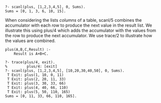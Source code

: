 ```
?- scanl(plus, [1,2,3,4,5], 0, Sums).
Sums = [0, 1, 3, 6, 10, 15].
```

When considering the lists _columns_ of a table, scanl/5 combines the accumulator with each _row_ to produce the next value in the result list.  We illustrate this using plus/4 which adds the accumulator with the values from the row to produce the next accumulator.  We use trace/2 to illustrate how the values are combined.

```
plus(A,B,C,Result) :-
    Result is A+B+C.
```

```
?- trace(plus/4, exit).
%         plus/4: [exit]
?- scanl(plus, [1,2,3,4,5], [10,20,30,40,50], 0, Sums).
 T Exit: plus(1, 10, 0, 11)
 T Exit: plus(2, 20, 11, 33)
 T Exit: plus(3, 30, 33, 66)
 T Exit: plus(4, 40, 66, 110)
 T Exit: plus(5, 50, 110, 165)
Sums = [0, 11, 33, 66, 110, 165].
```
